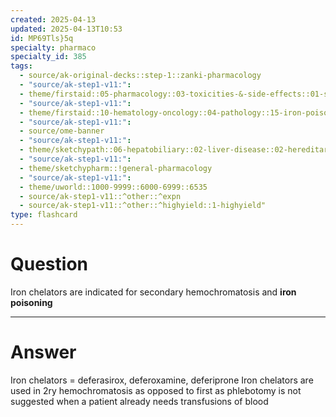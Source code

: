 ```yaml
---
created: 2025-04-13
updated: 2025-04-13T10:53
id: MP69Tls}5q
specialty: pharmaco
specialty_id: 385
tags:
  - source/ak-original-decks::step-1::zanki-pharmacology
  - "source/ak-step1-v11:": 
  - theme/firstaid::05-pharmacology::03-toxicities-&-side-effects::01-specific-toxicity-treatments
  - "source/ak-step1-v11:": 
  - theme/firstaid::10-hematology-oncology::04-pathology::15-iron-poisoning::iron-poisoning
  - "source/ak-step1-v11:": 
  - source/ome-banner
  - "source/ak-step1-v11:": 
  - theme/sketchypath::06-hepatobiliary::02-liver-disease::02-hereditary-hemochromatosis-&-wilsons-disease
  - "source/ak-step1-v11:": 
  - theme/sketchypharm::!general-pharmacology
  - "source/ak-step1-v11:": 
  - theme/uworld::1000-9999::6000-6999::6535
  - source/ak-step1-v11::^other::^expn
  - source/ak-step1-v11::^other::^highyield::1-highyield"
type: flashcard
---
```


# Question
Iron chelators are indicated for secondary hemochromatosis and **iron poisoning**

---

# Answer
Iron chelators = deferasirox, deferoxamine, deferiprone   Iron chelators are used in 2ry hemochromatosis as opposed to first as phlebotomy is not suggested when a patient already needs transfusions of blood